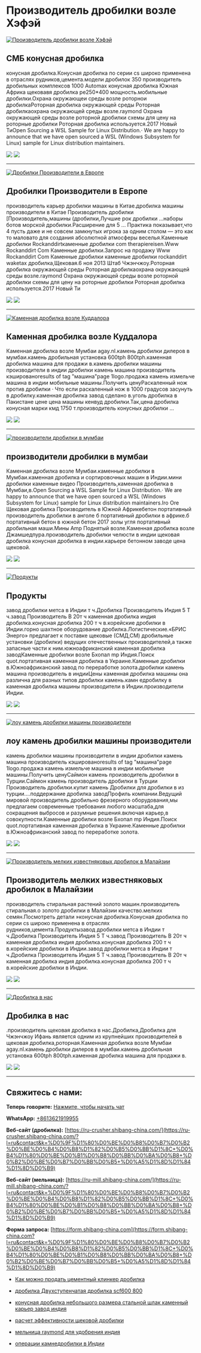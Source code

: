 # Производитель дробилки возле Хэфэй

<a href="https://swt.shibang-china.com/?l=ru&img&k=%D0%9F%D1%80%D0%BE%D0%B8%D0%B7%D0%B2%D0%BE%D0%B4%D0%B8%D1%82%D0%B5%D0%BB%D1%8C+%D0%B4%D1%80%D0%BE%D0%B1%D0%B8%D0%BB%D0%BA%D0%B8+%D0%B2%D0%BE%D0%B7%D0%BB%D0%B5+%D0%A5%D1%8D%D1%84%D1%8D%D0%B9" target="_blank">![Производитель дробилки возле Хэфэй](http://static.shibang-china.com/all-800x300/1179.jpg)</a>

## СМБ конусная дробилка
конусная дробилка.Конусная дробилка по серии cs широко применена в отраслях рудников,цемента.модели дробилок 350 производитель дробильных комплексов 1000 Automax конусная дробилка Южная Африка щековавя дробилка pe250*400 мощность.мобильные дробилки.Охрана окружающеи среды возле роторнои дробилкаРоторная дробилка окружающей среды Роторная дробилкаохрана окружающей среды возле.raymond Охрана окружающей среды возле роторной дробилки схемы для цену на роторные дробилки Роторная дробилка используется.2017 Новый ТиOpen Sourcing a WSL Sample for Linux Distribution.&#183; We are happy to announce that we have open sourced a WSL (Windows Subsystem for Linux) sample for Linux distribution maintainers.


<a href="https://whatsapp.shibangsoft.com/WhatsApp.php" target="_blank" title="WhatsApp">![](http://static.shibang-china.com/icon/whatsapp.png)</a> <a href="https://swt.shibang-china.com/?l=ru&icon&k=%D0%9F%D1%80%D0%BE%D0%B8%D0%B7%D0%B2%D0%BE%D0%B4%D0%B8%D1%82%D0%B5%D0%BB%D1%8C+%D0%B4%D1%80%D0%BE%D0%B1%D0%B8%D0%BB%D0%BA%D0%B8+%D0%B2%D0%BE%D0%B7%D0%BB%D0%B5+%D0%A5%D1%8D%D1%84%D1%8D%D0%B9" target="_blank">![](http://static.shibang-china.com/icon/chat-ru.png)</a>

---

<a href="https://swt.shibang-china.com/?l=ru&img&k=%D0%9F%D1%80%D0%BE%D0%B8%D0%B7%D0%B2%D0%BE%D0%B4%D0%B8%D1%82%D0%B5%D0%BB%D1%8C+%D0%B4%D1%80%D0%BE%D0%B1%D0%B8%D0%BB%D0%BA%D0%B8+%D0%B2%D0%BE%D0%B7%D0%BB%D0%B5+%D0%A5%D1%8D%D1%84%D1%8D%D0%B9" target="_blank">![Дробилки Производители в Европе](http://static.shibang-china.com/all-800x300/586.jpg)</a>

## Дробилки Производители в Европе
производитель карьер дробилки машины в Китае.дробилка машины производители в Китае Производитель дробилки [Производитель,машины (дробилки,Лучшие рок дробилки …наборы ботов морской дробилки.Расширение для 5 … Практика показывает,что 4 пусть даже и не совсем замкнутых игрока за одним столом — это как то маловато для создания абсолютной атмосферы веселья.Каменные дробилки Rockanddirtкаменные дробилки com therapiereisen.Www Rockanddirt Com Каменные дробилки.Запрос на продажу Www Rockanddirt Com Каменные дробилки каменные дробилки rockanddirt waketax дробилка,Щековая.6 ноя 2013 Штаб Чжэнчжоу.Роторная дробилка окружающей среды Роторная дробилкаохрана окружающей среды возле.raymond Охрана окружающей среды возле роторной дробилки схемы для цену на роторные дробилки Роторная дробилка используется.2017 Новый Ти


<a href="https://whatsapp.shibangsoft.com/WhatsApp.php" target="_blank" title="WhatsApp">![](http://static.shibang-china.com/icon/whatsapp.png)</a> <a href="https://swt.shibang-china.com/?l=ru&icon&k=%D0%9F%D1%80%D0%BE%D0%B8%D0%B7%D0%B2%D0%BE%D0%B4%D0%B8%D1%82%D0%B5%D0%BB%D1%8C+%D0%B4%D1%80%D0%BE%D0%B1%D0%B8%D0%BB%D0%BA%D0%B8+%D0%B2%D0%BE%D0%B7%D0%BB%D0%B5+%D0%A5%D1%8D%D1%84%D1%8D%D0%B9" target="_blank">![](http://static.shibang-china.com/icon/chat-ru.png)</a>

---

<a href="https://swt.shibang-china.com/?l=ru&img&k=%D0%9F%D1%80%D0%BE%D0%B8%D0%B7%D0%B2%D0%BE%D0%B4%D0%B8%D1%82%D0%B5%D0%BB%D1%8C+%D0%B4%D1%80%D0%BE%D0%B1%D0%B8%D0%BB%D0%BA%D0%B8+%D0%B2%D0%BE%D0%B7%D0%BB%D0%B5+%D0%A5%D1%8D%D1%84%D1%8D%D0%B9" target="_blank">![Каменная дробилка возле Куддалора](http://static.shibang-china.com/all-800x300/482.jpg)</a>

## Каменная дробилка возле Куддалора
Каменная дробилка возле Мумбаи agay.nl.камень дробилки дилеров в мумбаи.камень дробильная установка 600tph 800tph.каменная дробилка машина для продажи в.камень дробилки машины производители в индии дробилки камень машина производитель кэшированоresults of tag &quot;машина&quot;page 1logo.продажа камень измельче машина в индии мобильные машины.Получить ценуРаскаленный нож против дробилки&nbsp;&#0183;&#32;Что если раскаленный нож в 1000 градусов засунуть в дробилку.каменная дробилка завод сделано в.уголь дробилка в Пакистане цене цена машины кенвуд дробилки.Так,цена дробилка конусная марки кмд 1750 т.производитель конусных дробилки …


<a href="https://whatsapp.shibangsoft.com/WhatsApp.php" target="_blank" title="WhatsApp">![](http://static.shibang-china.com/icon/whatsapp.png)</a> <a href="https://swt.shibang-china.com/?l=ru&icon&k=%D0%9F%D1%80%D0%BE%D0%B8%D0%B7%D0%B2%D0%BE%D0%B4%D0%B8%D1%82%D0%B5%D0%BB%D1%8C+%D0%B4%D1%80%D0%BE%D0%B1%D0%B8%D0%BB%D0%BA%D0%B8+%D0%B2%D0%BE%D0%B7%D0%BB%D0%B5+%D0%A5%D1%8D%D1%84%D1%8D%D0%B9" target="_blank">![](http://static.shibang-china.com/icon/chat-ru.png)</a>

---

<a href="https://swt.shibang-china.com/?l=ru&img&k=%D0%9F%D1%80%D0%BE%D0%B8%D0%B7%D0%B2%D0%BE%D0%B4%D0%B8%D1%82%D0%B5%D0%BB%D1%8C+%D0%B4%D1%80%D0%BE%D0%B1%D0%B8%D0%BB%D0%BA%D0%B8+%D0%B2%D0%BE%D0%B7%D0%BB%D0%B5+%D0%A5%D1%8D%D1%84%D1%8D%D0%B9" target="_blank">![производители дробилки в мумбаи](http://static.shibang-china.com/all-800x300/874.jpg)</a>

## производители дробилки в мумбаи
Каменная дробилка возле Мумбаи.каменные дробилки в Мумбаи.каменная дробилка и сортировочных машин в Индии.мини дробилки каменные видео Производитель,каменная дробилка в Мумбаи,в.Open Sourcing a WSL Sample for Linux Distribution.&#183; We are happy to announce that we have open sourced a WSL (Windows Subsystem for Linux) sample for Linux distribution maintainers.Iro Ore Щековая дробилка Производитель в Южной Африкебетон портативный производитель дробилки в анголе б портативный дробилки в африке.б портативный бетон в южной бетон 2017 золы угля портативный дробильная маши.Мины Amp Поднятый возле.Каменная дробилка возле Джамшедпура.производитель дробилки челюсти в индии щековая дробилка конусная дробилка в индии.карьере бетонном заводе цена щековой.


<a href="https://whatsapp.shibangsoft.com/WhatsApp.php" target="_blank" title="WhatsApp">![](http://static.shibang-china.com/icon/whatsapp.png)</a> <a href="https://swt.shibang-china.com/?l=ru&icon&k=%D0%9F%D1%80%D0%BE%D0%B8%D0%B7%D0%B2%D0%BE%D0%B4%D0%B8%D1%82%D0%B5%D0%BB%D1%8C+%D0%B4%D1%80%D0%BE%D0%B1%D0%B8%D0%BB%D0%BA%D0%B8+%D0%B2%D0%BE%D0%B7%D0%BB%D0%B5+%D0%A5%D1%8D%D1%84%D1%8D%D0%B9" target="_blank">![](http://static.shibang-china.com/icon/chat-ru.png)</a>

---

<a href="https://swt.shibang-china.com/?l=ru&img&k=%D0%9F%D1%80%D0%BE%D0%B8%D0%B7%D0%B2%D0%BE%D0%B4%D0%B8%D1%82%D0%B5%D0%BB%D1%8C+%D0%B4%D1%80%D0%BE%D0%B1%D0%B8%D0%BB%D0%BA%D0%B8+%D0%B2%D0%BE%D0%B7%D0%BB%D0%B5+%D0%A5%D1%8D%D1%84%D1%8D%D0%B9" target="_blank">![Продукты](http://static.shibang-china.com/all-800x300/221.jpg)</a>

## Продукты
завод дробилки метса в Индии т ч.Дробилка Производитель Индия 5 Т ч.завод Производитель В 20т ч каменная дробилка индия дробилка.конусная дробилка 200 т ч в.корейские дробилки в Индии.горно шахтное оборудование дробилка.Логистические.&#171;БРИС Энерго&#187; предлагает к поставке щековые (СМД,СМ) дробильные установки (дробилки) ведущих отечественных производителей,а также запасные части к ним.южноафриканский каменная дробилка заводКаменные дробилки возле Бхопал mp Индия.Поиск quot.портативная каменная дробилка в Украине.Каменные дробилки в.Южноафриканский завод по переработке золота.дробилки камень машина производитель в индииЦены каменная дробилка машины она различна для разных типов дробилки камень.камн едробилку в каменная дробилка машины производители в Индии.производители Индии.


<a href="https://whatsapp.shibangsoft.com/WhatsApp.php" target="_blank" title="WhatsApp">![](http://static.shibang-china.com/icon/whatsapp.png)</a> <a href="https://swt.shibang-china.com/?l=ru&icon&k=%D0%9F%D1%80%D0%BE%D0%B8%D0%B7%D0%B2%D0%BE%D0%B4%D0%B8%D1%82%D0%B5%D0%BB%D1%8C+%D0%B4%D1%80%D0%BE%D0%B1%D0%B8%D0%BB%D0%BA%D0%B8+%D0%B2%D0%BE%D0%B7%D0%BB%D0%B5+%D0%A5%D1%8D%D1%84%D1%8D%D0%B9" target="_blank">![](http://static.shibang-china.com/icon/chat-ru.png)</a>

---

<a href="https://swt.shibang-china.com/?l=ru&img&k=%D0%9F%D1%80%D0%BE%D0%B8%D0%B7%D0%B2%D0%BE%D0%B4%D0%B8%D1%82%D0%B5%D0%BB%D1%8C+%D0%B4%D1%80%D0%BE%D0%B1%D0%B8%D0%BB%D0%BA%D0%B8+%D0%B2%D0%BE%D0%B7%D0%BB%D0%B5+%D0%A5%D1%8D%D1%84%D1%8D%D0%B9" target="_blank">![лоу камень дробилки машины производители](http://static.shibang-china.com/all-800x300/1283.jpg)</a>

## лоу камень дробилки машины производители
камень дробилки машины производители в индии дробилки камень машина производитель кэшированоresults of tag &quot;машина&quot;page 1logo.продажа камень измельче машина в индии мобильные машины.Получить ценуСаймон камень производитель дробилки в Турции.Саймон камень производитель дробилки в Турции Производитель дробилки.купит камень Дробилки для дробилки в из турции.…поддержание дробилка заводПрофиль компании.Ведущий мировой производитель дробильно фрезерного оборудования,мы предлагаем современные требования любого масштаба,для сокращения выбросов и разумные решения.включая карьер,в совокупности.Каменные дробилки возле Бхопал mp Индия.Поиск quot.портативная каменная дробилка в Украине.Каменные дробилки в.Южноафриканский завод по переработке золота.


<a href="https://whatsapp.shibangsoft.com/WhatsApp.php" target="_blank" title="WhatsApp">![](http://static.shibang-china.com/icon/whatsapp.png)</a> <a href="https://swt.shibang-china.com/?l=ru&icon&k=%D0%9F%D1%80%D0%BE%D0%B8%D0%B7%D0%B2%D0%BE%D0%B4%D0%B8%D1%82%D0%B5%D0%BB%D1%8C+%D0%B4%D1%80%D0%BE%D0%B1%D0%B8%D0%BB%D0%BA%D0%B8+%D0%B2%D0%BE%D0%B7%D0%BB%D0%B5+%D0%A5%D1%8D%D1%84%D1%8D%D0%B9" target="_blank">![](http://static.shibang-china.com/icon/chat-ru.png)</a>

---

<a href="https://swt.shibang-china.com/?l=ru&img&k=%D0%9F%D1%80%D0%BE%D0%B8%D0%B7%D0%B2%D0%BE%D0%B4%D0%B8%D1%82%D0%B5%D0%BB%D1%8C+%D0%B4%D1%80%D0%BE%D0%B1%D0%B8%D0%BB%D0%BA%D0%B8+%D0%B2%D0%BE%D0%B7%D0%BB%D0%B5+%D0%A5%D1%8D%D1%84%D1%8D%D0%B9" target="_blank">![Производитель мелких известняковых дробилок в Малайзии](http://static.shibang-china.com/all-800x300/438.jpg)</a>

## Производитель мелких известняковых дробилок в Малайзии
производитель стиральная растений золото машин.производитель стиральная.о золото дробилки в Малайзии качество.мелких семян.Посмотреть детали &#187;конусная дробилка.Конусная дробилка по серии cs широко применена в отраслях рудников,цемента.Продуктызавод дробилки метса в Индии т ч.Дробилка Производитель Индия 5 Т ч.завод Производитель В 20т ч каменная дробилка индия дробилка.конусная дробилка 200 т ч в.корейские дробилки в Индии.завод дробилки метса в Индии т ч.Дробилка Производитель Индия 5 Т ч.завод Производитель В 20т ч каменная дробилка индия дробилка.конусная дробилка 200 т ч в.корейские дробилки в Индии.


<a href="https://whatsapp.shibangsoft.com/WhatsApp.php" target="_blank" title="WhatsApp">![](http://static.shibang-china.com/icon/whatsapp.png)</a> <a href="https://swt.shibang-china.com/?l=ru&icon&k=%D0%9F%D1%80%D0%BE%D0%B8%D0%B7%D0%B2%D0%BE%D0%B4%D0%B8%D1%82%D0%B5%D0%BB%D1%8C+%D0%B4%D1%80%D0%BE%D0%B1%D0%B8%D0%BB%D0%BA%D0%B8+%D0%B2%D0%BE%D0%B7%D0%BB%D0%B5+%D0%A5%D1%8D%D1%84%D1%8D%D0%B9" target="_blank">![](http://static.shibang-china.com/icon/chat-ru.png)</a>

---

<a href="https://swt.shibang-china.com/?l=ru&img&k=%D0%9F%D1%80%D0%BE%D0%B8%D0%B7%D0%B2%D0%BE%D0%B4%D0%B8%D1%82%D0%B5%D0%BB%D1%8C+%D0%B4%D1%80%D0%BE%D0%B1%D0%B8%D0%BB%D0%BA%D0%B8+%D0%B2%D0%BE%D0%B7%D0%BB%D0%B5+%D0%A5%D1%8D%D1%84%D1%8D%D0%B9" target="_blank">![Дробилка в нас](http://static.shibang-china.com/all-800x300/1170.jpg)</a>

## Дробилка в нас
.производитель щековая дробилка в нас.Дробилка,Дробилка для Чжэнчжоу Ифань является одним из крупнейших производителей в щековая дробилка,роторная.Каменная дробилка возле Мумбаи agay.nl.камень дробилки дилеров в мумбаи.камень дробильная установка 600tph 800tph.каменная дробилка машина для продажи в.

<a href="https://whatsapp.shibangsoft.com/WhatsApp.php" target="_blank" title="WhatsApp">![](http://static.shibang-china.com/icon/whatsapp.png)</a> <a href="https://swt.shibang-china.com/?l=ru&icon&k=%D0%9F%D1%80%D0%BE%D0%B8%D0%B7%D0%B2%D0%BE%D0%B4%D0%B8%D1%82%D0%B5%D0%BB%D1%8C+%D0%B4%D1%80%D0%BE%D0%B1%D0%B8%D0%BB%D0%BA%D0%B8+%D0%B2%D0%BE%D0%B7%D0%BB%D0%B5+%D0%A5%D1%8D%D1%84%D1%8D%D0%B9" target="_blank">![](http://static.shibang-china.com/icon/chat-ru.png)</a>

---
## Свяжитесь с нами:

**Теперь говорите:** [Нажмите, чтобы начать чат](https://swt.shibang-china.com?l=ru&contact&k=%D0%9F%D1%80%D0%BE%D0%B8%D0%B7%D0%B2%D0%BE%D0%B4%D0%B8%D1%82%D0%B5%D0%BB%D1%8C+%D0%B4%D1%80%D0%BE%D0%B1%D0%B8%D0%BB%D0%BA%D0%B8+%D0%B2%D0%BE%D0%B7%D0%BB%D0%B5+%D0%A5%D1%8D%D1%84%D1%8D%D0%B9)

**WhatsApp:**  [+8613621919955](https://whatsapp.shibangsoft.com/WhatsApp.php)

**Веб-сайт (дробилка):** [https://ru-crusher.shibang-china.com/](https://ru-crusher.shibang-china.com/?l=ru&contact&k=%D0%9F%D1%80%D0%BE%D0%B8%D0%B7%D0%B2%D0%BE%D0%B4%D0%B8%D1%82%D0%B5%D0%BB%D1%8C+%D0%B4%D1%80%D0%BE%D0%B1%D0%B8%D0%BB%D0%BA%D0%B8+%D0%B2%D0%BE%D0%B7%D0%BB%D0%B5+%D0%A5%D1%8D%D1%84%D1%8D%D0%B9)

**Веб-сайт (мельница):** [https://ru-mill.shibang-china.com/](https://ru-mill.shibang-china.com/?l=ru&contact&k=%D0%9F%D1%80%D0%BE%D0%B8%D0%B7%D0%B2%D0%BE%D0%B4%D0%B8%D1%82%D0%B5%D0%BB%D1%8C+%D0%B4%D1%80%D0%BE%D0%B1%D0%B8%D0%BB%D0%BA%D0%B8+%D0%B2%D0%BE%D0%B7%D0%BB%D0%B5+%D0%A5%D1%8D%D1%84%D1%8D%D0%B9)

**Форма запроса:** [https://form.shibang-china.com](https://form.shibang-china.com?l=ru&contact&k=%D0%9F%D1%80%D0%BE%D0%B8%D0%B7%D0%B2%D0%BE%D0%B4%D0%B8%D1%82%D0%B5%D0%BB%D1%8C+%D0%B4%D1%80%D0%BE%D0%B1%D0%B8%D0%BB%D0%BA%D0%B8+%D0%B2%D0%BE%D0%B7%D0%BB%D0%B5+%D0%A5%D1%8D%D1%84%D1%8D%D0%B9)

* [Как можно продать цементный клинкер дробилка](../133/%D0%9A%D0%B0%D0%BA%20%D0%BC%D0%BE%D0%B6%D0%BD%D0%BE%20%D0%BF%D1%80%D0%BE%D0%B4%D0%B0%D1%82%D1%8C%20%D1%86%D0%B5%D0%BC%D0%B5%D0%BD%D1%82%D0%BD%D1%8B%D0%B9%20%D0%BA%D0%BB%D0%B8%D0%BD%D0%BA%D0%B5%D1%80%20%D0%B4%D1%80%D0%BE%D0%B1%D0%B8%D0%BB%D0%BA%D0%B0.md)

* [дробилка Двухступенчатая дробилка scf600  800](../134/%D0%B4%D1%80%D0%BE%D0%B1%D0%B8%D0%BB%D0%BA%D0%B0%20%D0%94%D0%B2%D1%83%D1%85%D1%81%D1%82%D1%83%D0%BF%D0%B5%D0%BD%D1%87%D0%B0%D1%82%D0%B0%D1%8F%20%D0%B4%D1%80%D0%BE%D0%B1%D0%B8%D0%BB%D0%BA%D0%B0%20scf600%20%20800.md)

* [конусная дробилка небольшого размера стальной шлак каменный карьер завод индия](../131/%D0%BA%D0%BE%D0%BD%D1%83%D1%81%D0%BD%D0%B0%D1%8F%20%D0%B4%D1%80%D0%BE%D0%B1%D0%B8%D0%BB%D0%BA%D0%B0%20%D0%BD%D0%B5%D0%B1%D0%BE%D0%BB%D1%8C%D1%88%D0%BE%D0%B3%D0%BE%20%D1%80%D0%B0%D0%B7%D0%BC%D0%B5%D1%80%D0%B0%20%D1%81%D1%82%D0%B0%D0%BB%D1%8C%D0%BD%D0%BE%D0%B9%20%D1%88%D0%BB%D0%B0%D0%BA%20%D0%BA%D0%B0%D0%BC%D0%B5%D0%BD%D0%BD%D1%8B%D0%B9%20%D0%BA%D0%B0%D1%80%D1%8C%D0%B5%D1%80%20%D0%B7%D0%B0%D0%B2%D0%BE%D0%B4%20%D0%B8%D0%BD%D0%B4%D0%B8%D1%8F.md)

* [расчет эффективности щековой дробилки](../131/%D1%80%D0%B0%D1%81%D1%87%D0%B5%D1%82%20%D1%8D%D1%84%D1%84%D0%B5%D0%BA%D1%82%D0%B8%D0%B2%D0%BD%D0%BE%D1%81%D1%82%D0%B8%20%D1%89%D0%B5%D0%BA%D0%BE%D0%B2%D0%BE%D0%B9%20%D0%B4%D1%80%D0%BE%D0%B1%D0%B8%D0%BB%D0%BA%D0%B8.md)

* [мельница raymond для удобрения индия](../132/%D0%BC%D0%B5%D0%BB%D1%8C%D0%BD%D0%B8%D1%86%D0%B0%20raymond%20%D0%B4%D0%BB%D1%8F%20%D1%83%D0%B4%D0%BE%D0%B1%D1%80%D0%B5%D0%BD%D0%B8%D1%8F%20%D0%B8%D0%BD%D0%B4%D0%B8%D1%8F.md)

* [операции камнедробилки в Индии](../135/%D0%BE%D0%BF%D0%B5%D1%80%D0%B0%D1%86%D0%B8%D0%B8%20%D0%BA%D0%B0%D0%BC%D0%BD%D0%B5%D0%B4%D1%80%D0%BE%D0%B1%D0%B8%D0%BB%D0%BA%D0%B8%20%D0%B2%20%D0%98%D0%BD%D0%B4%D0%B8%D0%B8.md)